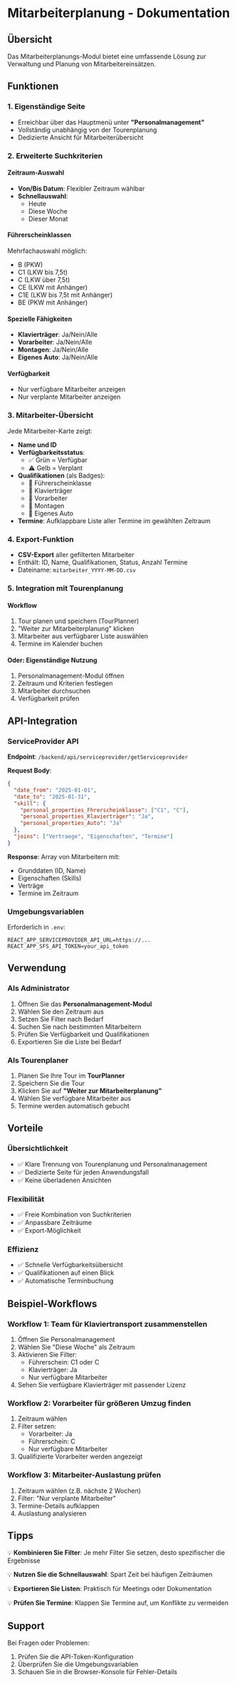 # Mitarbeiterplanung - Dokumentation

## Übersicht

Das Mitarbeiterplanungs-Modul bietet eine umfassende Lösung zur Verwaltung und Planung von Mitarbeitereinsätzen.

## Funktionen

### 1. Eigenständige Seite
- Erreichbar über das Hauptmenü unter **"Personalmanagement"**
- Vollständig unabhängig von der Tourenplanung
- Dedizierte Ansicht für Mitarbeiterübersicht

### 2. Erweiterte Suchkriterien

#### Zeitraum-Auswahl
- **Von/Bis Datum**: Flexibler Zeitraum wählbar
- **Schnellauswahl**: 
  - Heute
  - Diese Woche
  - Dieser Monat

#### Führerscheinklassen
Mehrfachauswahl möglich:
- B (PKW)
- C1 (LKW bis 7,5t)
- C (LKW über 7,5t)
- CE (LKW mit Anhänger)
- C1E (LKW bis 7,5t mit Anhänger)
- BE (PKW mit Anhänger)

#### Spezielle Fähigkeiten
- **Klavierträger**: Ja/Nein/Alle
- **Vorarbeiter**: Ja/Nein/Alle
- **Montagen**: Ja/Nein/Alle
- **Eigenes Auto**: Ja/Nein/Alle

#### Verfügbarkeit
- Nur verfügbare Mitarbeiter anzeigen
- Nur verplante Mitarbeiter anzeigen

### 3. Mitarbeiter-Übersicht

Jede Mitarbeiter-Karte zeigt:
- **Name und ID**
- **Verfügbarkeitsstatus**:
  - ✅ Grün = Verfügbar
  - ⚠️ Gelb = Verplant
- **Qualifikationen** (als Badges):
  - 🚗 Führerscheinklasse
  - 🎹 Klavierträger
  - 👷 Vorarbeiter
  - 🔧 Montagen
  - 🚙 Eigenes Auto
- **Termine**: Aufklappbare Liste aller Termine im gewählten Zeitraum

### 4. Export-Funktion
- **CSV-Export** aller gefilterten Mitarbeiter
- Enthält: ID, Name, Qualifikationen, Status, Anzahl Termine
- Dateiname: `mitarbeiter_YYYY-MM-DD.csv`

### 5. Integration mit Tourenplanung

#### Workflow
1. Tour planen und speichern (TourPlanner)
2. "Weiter zur Mitarbeiterplanung" klicken
3. Mitarbeiter aus verfügbarer Liste auswählen
4. Termine im Kalender buchen

#### Oder: Eigenständige Nutzung
1. Personalmanagement-Modul öffnen
2. Zeitraum und Kriterien festlegen
3. Mitarbeiter durchsuchen
4. Verfügbarkeit prüfen

## API-Integration

### ServiceProvider API
**Endpoint**: `/backend/api/serviceprovider/getServiceprovider`

**Request Body**:
```json
{
  "date_from": "2025-01-01",
  "date_to": "2025-01-31",
  "skill": {
    "personal_properties_Fhrerscheinklasse": ["C1", "C"],
    "personal_properties_Klavierträger": "Ja",
    "personal_properties_Auto": "Ja"
  },
  "joins": ["Vertraege", "Eigenschaften", "Termine"]
}
```

**Response**: Array von Mitarbeitern mit:
- Grunddaten (ID, Name)
- Eigenschaften (Skills)
- Verträge
- Termine im Zeitraum

### Umgebungsvariablen

Erforderlich in `.env`:
```
REACT_APP_SERVICEPROVIDER_API_URL=https://...
REACT_APP_SFS_API_TOKEN=your_api_token
```

## Verwendung

### Als Administrator
1. Öffnen Sie das **Personalmanagement-Modul**
2. Wählen Sie den Zeitraum aus
3. Setzen Sie Filter nach Bedarf
4. Suchen Sie nach bestimmten Mitarbeitern
5. Prüfen Sie Verfügbarkeit und Qualifikationen
6. Exportieren Sie die Liste bei Bedarf

### Als Tourenplaner
1. Planen Sie Ihre Tour im **TourPlanner**
2. Speichern Sie die Tour
3. Klicken Sie auf **"Weiter zur Mitarbeiterplanung"**
4. Wählen Sie verfügbare Mitarbeiter aus
5. Termine werden automatisch gebucht

## Vorteile

### Übersichtlichkeit
- ✅ Klare Trennung von Tourenplanung und Personalmanagement
- ✅ Dedizierte Seite für jeden Anwendungsfall
- ✅ Keine überladenen Ansichten

### Flexibilität
- ✅ Freie Kombination von Suchkriterien
- ✅ Anpassbare Zeiträume
- ✅ Export-Möglichkeit

### Effizienz
- ✅ Schnelle Verfügbarkeitsübersicht
- ✅ Qualifikationen auf einen Blick
- ✅ Automatische Terminbuchung

## Beispiel-Workflows

### Workflow 1: Team für Klaviertransport zusammenstellen
1. Öffnen Sie Personalmanagement
2. Wählen Sie "Diese Woche" als Zeitraum
3. Aktivieren Sie Filter:
   - Führerschein: C1 oder C
   - Klavierträger: Ja
   - Nur verfügbare Mitarbeiter
4. Sehen Sie verfügbare Klavierträger mit passender Lizenz

### Workflow 2: Vorarbeiter für größeren Umzug finden
1. Zeitraum wählen
2. Filter setzen:
   - Vorarbeiter: Ja
   - Führerschein: C
   - Nur verfügbare Mitarbeiter
3. Qualifizierte Vorarbeiter werden angezeigt

### Workflow 3: Mitarbeiter-Auslastung prüfen
1. Zeitraum wählen (z.B. nächste 2 Wochen)
2. Filter: "Nur verplante Mitarbeiter"
3. Termine-Details aufklappen
4. Auslastung analysieren

## Tipps

💡 **Kombinieren Sie Filter**: Je mehr Filter Sie setzen, desto spezifischer die Ergebnisse

💡 **Nutzen Sie die Schnellauswahl**: Spart Zeit bei häufigen Zeiträumen

💡 **Exportieren Sie Listen**: Praktisch für Meetings oder Dokumentation

💡 **Prüfen Sie Termine**: Klappen Sie Termine auf, um Konflikte zu vermeiden

## Support

Bei Fragen oder Problemen:
1. Prüfen Sie die API-Token-Konfiguration
2. Überprüfen Sie die Umgebungsvariablen
3. Schauen Sie in die Browser-Konsole für Fehler-Details

